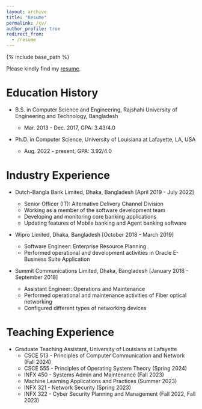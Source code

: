 ```yaml
---
layout: archive
title: "Resume"
permalink: /cv/
author_profile: true
redirect_from:
  - /resume
---
```


{% include base_path %}

Please kindly find my [resume](https://drive.google.com/file/d/16hY7J9Lu8GT5DEeEXQkOUDhHp9Dw5oPx/view?usp=sharing).

Education History
======
* B.S. in Computer Science and Engineering, Rajshahi University of Engineering and Technology, Bangladesh
  * Mar. 2013 - Dec. 2017, GPA: 3.43/4.0

* Ph.D. in Computer Science, University of Louisiana at Lafayette, LA, USA
  * Aug. 2022 - present, GPA: 3.92/4.0

Industry Experience
======

* Dutch-Bangla Bank Limited, Dhaka, Bangladesh [April 2019 - July 2022]
  * Senior Officer (IT): Alternative Delivery Channel Division
  * Working as a member of the software development team
  * Developing and monitoring core banking applications
  * Updating features of Mobile banking and Agent banking software 

* Wipro Limited, Dhaka, Bangladesh [October 2018 - March 2019]
  * Software Engineer: Enterprise Resource Planning 
  * Performed operational and development activities in Oracle E-Business Suite Application

* Summit Communications Limited, Dhaka, Bangladesh [January 2018 - September 2018]
  * Assistant Engineer: Operations and Maintenance 
  * Performed operational and maintenance activities of Fiber optical networking
  * Configured different types of networking devices

Teaching Experience
======
* Graduate Teaching Assistant, University of Louisiana at Lafayette
  * CSCE 513 - Principles of Computer Communication and Network (Fall 2024)
  * CSCE 555 - Principles of Operating System Theory (Spring 2024)
  * INFX 450 - Systems Admin and Maintenance (Fall 2023)
  * Machine Learning Applications and Practices (Summer 2023)
  * INFX 321 - Network Security (Spring 2023)
  * INFX 322 - Cyber Security Planning and Management (Fall 2022, Fall 2023) 

  
